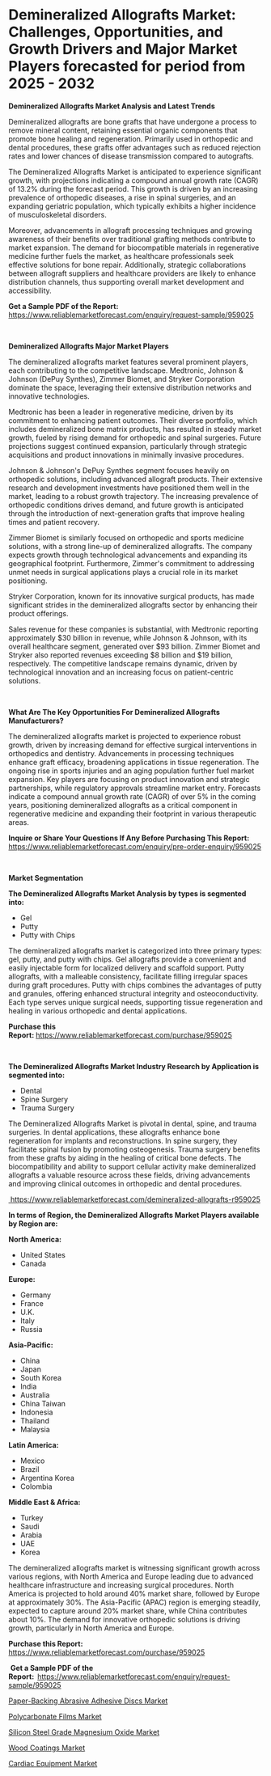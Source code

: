 <p><h1>Demineralized Allografts Market: Challenges, Opportunities, and Growth Drivers and Major Market Players forecasted for period from 2025 - 2032</h1></p><p><strong>Demineralized Allografts Market Analysis and Latest Trends</strong></p>
<p><p>Demineralized allografts are bone grafts that have undergone a process to remove mineral content, retaining essential organic components that promote bone healing and regeneration. Primarily used in orthopedic and dental procedures, these grafts offer advantages such as reduced rejection rates and lower chances of disease transmission compared to autografts.</p><p>The Demineralized Allografts Market is anticipated to experience significant growth, with projections indicating a compound annual growth rate (CAGR) of 13.2% during the forecast period. This growth is driven by an increasing prevalence of orthopedic diseases, a rise in spinal surgeries, and an expanding geriatric population, which typically exhibits a higher incidence of musculoskeletal disorders. </p><p>Moreover, advancements in allograft processing techniques and growing awareness of their benefits over traditional grafting methods contribute to market expansion. The demand for biocompatible materials in regenerative medicine further fuels the market, as healthcare professionals seek effective solutions for bone repair. Additionally, strategic collaborations between allograft suppliers and healthcare providers are likely to enhance distribution channels, thus supporting overall market development and accessibility.</p></p>
<p><strong>Get a Sample PDF of the Report:&nbsp;</strong> <a href="https://www.reliablemarketforecast.com/enquiry/request-sample/959025?utm_campaign=1108&utm_medium=2&utm_source=Github&utm_content=ia&utm_term=21032025&utm_id=demineralized-allografts">https://www.reliablemarketforecast.com/enquiry/request-sample/959025</a></p>
<p>&nbsp;</p>
<p><strong>Demineralized Allografts Major Market Players</strong></p>
<p><p>The demineralized allografts market features several prominent players, each contributing to the competitive landscape. Medtronic, Johnson & Johnson (DePuy Synthes), Zimmer Biomet, and Stryker Corporation dominate the space, leveraging their extensive distribution networks and innovative technologies. </p><p>Medtronic has been a leader in regenerative medicine, driven by its commitment to enhancing patient outcomes. Their diverse portfolio, which includes demineralized bone matrix products, has resulted in steady market growth, fueled by rising demand for orthopedic and spinal surgeries. Future projections suggest continued expansion, particularly through strategic acquisitions and product innovations in minimally invasive procedures.</p><p>Johnson & Johnson's DePuy Synthes segment focuses heavily on orthopedic solutions, including advanced allograft products. Their extensive research and development investments have positioned them well in the market, leading to a robust growth trajectory. The increasing prevalence of orthopedic conditions drives demand, and future growth is anticipated through the introduction of next-generation grafts that improve healing times and patient recovery.</p><p>Zimmer Biomet is similarly focused on orthopedic and sports medicine solutions, with a strong line-up of demineralized allografts. The company expects growth through technological advancements and expanding its geographical footprint. Furthermore, Zimmer's commitment to addressing unmet needs in surgical applications plays a crucial role in its market positioning.</p><p>Stryker Corporation, known for its innovative surgical products, has made significant strides in the demineralized allografts sector by enhancing their product offerings. </p><p>Sales revenue for these companies is substantial, with Medtronic reporting approximately $30 billion in revenue, while Johnson & Johnson, with its overall healthcare segment, generated over $93 billion. Zimmer Biomet and Stryker also reported revenues exceeding $8 billion and $19 billion, respectively. The competitive landscape remains dynamic, driven by technological innovation and an increasing focus on patient-centric solutions.</p></p>
<p>&nbsp;</p>
<p><strong>What Are The Key Opportunities For Demineralized Allografts Manufacturers?</strong></p>
<p><p>The demineralized allografts market is projected to experience robust growth, driven by increasing demand for effective surgical interventions in orthopedics and dentistry. Advancements in processing techniques enhance graft efficacy, broadening applications in tissue regeneration. The ongoing rise in sports injuries and an aging population further fuel market expansion. Key players are focusing on product innovation and strategic partnerships, while regulatory approvals streamline market entry. Forecasts indicate a compound annual growth rate (CAGR) of over 5% in the coming years, positioning demineralized allografts as a critical component in regenerative medicine and expanding their footprint in various therapeutic areas.</p></p>
<p><strong>Inquire or Share Your Questions If Any Before Purchasing This Report:</strong> <a href="https://www.reliablemarketforecast.com/enquiry/pre-order-enquiry/959025?utm_campaign=1108&utm_medium=2&utm_source=Github&utm_content=ia&utm_term=21032025&utm_id=demineralized-allografts">https://www.reliablemarketforecast.com/enquiry/pre-order-enquiry/959025</a></p>
<p>&nbsp;</p>
<p><strong>Market Segmentation</strong></p>
<p><strong>The Demineralized Allografts Market Analysis by types is segmented into:</strong></p>
<p><ul><li>Gel</li><li>Putty</li><li>Putty with Chips</li></ul></p>
<p><p>The demineralized allografts market is categorized into three primary types: gel, putty, and putty with chips. Gel allografts provide a convenient and easily injectable form for localized delivery and scaffold support. Putty allografts, with a malleable consistency, facilitate filling irregular spaces during graft procedures. Putty with chips combines the advantages of putty and granules, offering enhanced structural integrity and osteoconductivity. Each type serves unique surgical needs, supporting tissue regeneration and healing in various orthopedic and dental applications.</p></p>
<p><strong>Purchase this Report:&nbsp;</strong><a href="https://www.reliablemarketforecast.com/purchase/959025?utm_campaign=1108&utm_medium=2&utm_source=Github&utm_content=ia&utm_term=21032025&utm_id=demineralized-allografts">https://www.reliablemarketforecast.com/purchase/959025</a></p>
<p>&nbsp;</p>
<p><strong>The Demineralized Allografts Market Industry Research by Application is segmented into:</strong></p>
<p><ul><li>Dental</li><li>Spine Surgery</li><li>Trauma Surgery</li></ul></p>
<p><p>The Demineralized Allografts Market is pivotal in dental, spine, and trauma surgeries. In dental applications, these allografts enhance bone regeneration for implants and reconstructions. In spine surgery, they facilitate spinal fusion by promoting osteogenesis. Trauma surgery benefits from these grafts by aiding in the healing of critical bone defects. The biocompatibility and ability to support cellular activity make demineralized allografts a valuable resource across these fields, driving advancements and improving clinical outcomes in orthopedic and dental procedures.</p></p>
<p><a href="https://www.reliablemarketforecast.com/demineralized-allografts-r959025?utm_campaign=1108&utm_medium=2&utm_source=Github&utm_content=ia&utm_term=21032025&utm_id=demineralized-allografts">&nbsp;https://www.reliablemarketforecast.com/demineralized-allografts-r959025</a></p>
<p><strong>In terms of Region, the Demineralized Allografts Market Players available by Region are:</strong></p>
<p>
    <p> <strong> North America: </strong>
        <ul>
            <li>United States</li>
            <li>Canada</li>
        </ul>
        </p> 
    <p> <strong> Europe: </strong>
        <ul>
            <li>Germany</li>
            <li>France</li>
            <li>U.K.</li>
            <li>Italy</li>
            <li>Russia</li>
        </ul>
        </p> 
    <p> <strong> Asia-Pacific: </strong>
        <ul>
            <li>China</li>
            <li>Japan</li>
            <li>South Korea</li>
            <li>India</li>
            <li>Australia</li>
            <li>China Taiwan</li>
            <li>Indonesia</li>
            <li>Thailand</li>
            <li>Malaysia</li>
        </ul>
        </p> 
    <p> <strong> Latin America: </strong>
        <ul>
            <li>Mexico</li>
            <li>Brazil</li>
            <li>Argentina Korea</li>
            <li>Colombia</li>
        </ul>
        </p> 
    <p> <strong> Middle East & Africa: </strong>
        <ul>
            <li>Turkey</li>
            <li>Saudi</li>
            <li>Arabia</li>
            <li>UAE</li>
            <li>Korea</li>
        </ul>
    </p>
    </p>
<p><p>The demineralized allografts market is witnessing significant growth across various regions, with North America and Europe leading due to advanced healthcare infrastructure and increasing surgical procedures. North America is projected to hold around 40% market share, followed by Europe at approximately 30%. The Asia-Pacific (APAC) region is emerging steadily, expected to capture around 20% market share, while China contributes about 10%. The demand for innovative orthopedic solutions is driving growth, particularly in North America and Europe.</p></p>
<p><strong>Purchase this Report: </strong><a href="https://www.reliablemarketforecast.com/purchase/959025?utm_campaign=1108&utm_medium=2&utm_source=Github&utm_content=ia&utm_term=21032025&utm_id=demineralized-allografts">https://www.reliablemarketforecast.com/purchase/959025</a></p>
<p>&nbsp;<strong>Get a Sample PDF of the Report:&nbsp;&nbsp;</strong><a href="https://www.reliablemarketforecast.com/enquiry/request-sample/959025?utm_campaign=1108&utm_medium=2&utm_source=Github&utm_content=ia&utm_term=21032025&utm_id=demineralized-allografts">https://www.reliablemarketforecast.com/enquiry/request-sample/959025</a></p>
<p><strong></strong></p>
<p><p><a href="https://github.com/winjelequegt/Market-Research-Report-List-1/blob/main/paper-backing-abrasive-adhesive-discs-market.md?utm_campaign=1108&utm_medium=2&utm_source=Github&utm_content=ia&utm_term=21032025&utm_id=demineralized-allografts">Paper-Backing Abrasive Adhesive Discs Market</a></p><p><a href="https://github.com/fontshatintj/Market-Research-Report-List-1/blob/main/polycarbonate-films-market.md?utm_campaign=1108&utm_medium=2&utm_source=Github&utm_content=ia&utm_term=21032025&utm_id=demineralized-allografts">Polycarbonate Films Market</a></p><p><a href="https://github.com/bredevasil2q/Market-Research-Report-List-1/blob/main/silicon-steel-grade-magnesium-oxide-market.md?utm_campaign=1108&utm_medium=2&utm_source=Github&utm_content=ia&utm_term=21032025&utm_id=demineralized-allografts">Silicon Steel Grade Magnesium Oxide Market</a></p><p><a href="https://github.com/nedzazollo74/Market-Research-Report-List-1/blob/main/wood-coatings-market.md?utm_campaign=1108&utm_medium=2&utm_source=Github&utm_content=ia&utm_term=21032025&utm_id=demineralized-allografts">Wood Coatings Market</a></p><p><a href="https://github.com/firdwsermald/Market-Research-Report-List-1/blob/main/cardiac-equipment-market.md?utm_campaign=1108&utm_medium=2&utm_source=Github&utm_content=ia&utm_term=21032025&utm_id=demineralized-allografts">Cardiac Equipment Market</a></p></p>